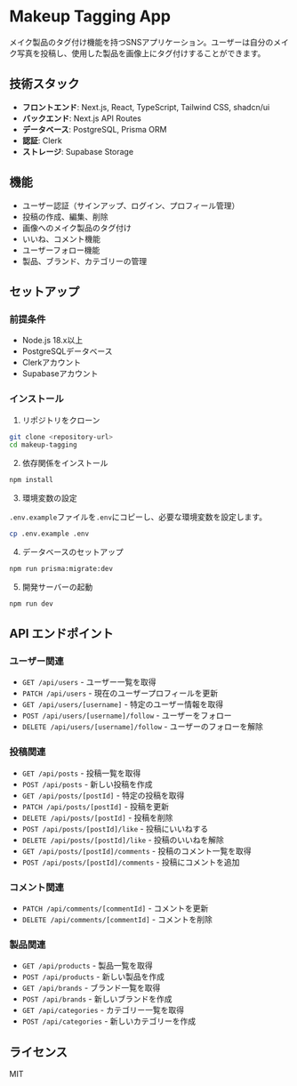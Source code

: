 # Makeup Tagging App

メイク製品のタグ付け機能を持つSNSアプリケーション。ユーザーは自分のメイク写真を投稿し、使用した製品を画像上にタグ付けすることができます。

## 技術スタック

- **フロントエンド**: Next.js, React, TypeScript, Tailwind CSS, shadcn/ui
- **バックエンド**: Next.js API Routes
- **データベース**: PostgreSQL, Prisma ORM
- **認証**: Clerk
- **ストレージ**: Supabase Storage

## 機能

- ユーザー認証（サインアップ、ログイン、プロフィール管理）
- 投稿の作成、編集、削除
- 画像へのメイク製品のタグ付け
- いいね、コメント機能
- ユーザーフォロー機能
- 製品、ブランド、カテゴリーの管理

## セットアップ

### 前提条件

- Node.js 18.x以上
- PostgreSQLデータベース
- Clerkアカウント
- Supabaseアカウント

### インストール

1. リポジトリをクローン

```bash
git clone <repository-url>
cd makeup-tagging
```

2. 依存関係をインストール

```bash
npm install
```

3. 環境変数の設定

`.env.example`ファイルを`.env`にコピーし、必要な環境変数を設定します。

```bash
cp .env.example .env
```

4. データベースのセットアップ

```bash
npm run prisma:migrate:dev
```

5. 開発サーバーの起動

```bash
npm run dev
```

## API エンドポイント

### ユーザー関連

- `GET /api/users` - ユーザー一覧を取得
- `PATCH /api/users` - 現在のユーザープロフィールを更新
- `GET /api/users/[username]` - 特定のユーザー情報を取得
- `POST /api/users/[username]/follow` - ユーザーをフォロー
- `DELETE /api/users/[username]/follow` - ユーザーのフォローを解除

### 投稿関連

- `GET /api/posts` - 投稿一覧を取得
- `POST /api/posts` - 新しい投稿を作成
- `GET /api/posts/[postId]` - 特定の投稿を取得
- `PATCH /api/posts/[postId]` - 投稿を更新
- `DELETE /api/posts/[postId]` - 投稿を削除
- `POST /api/posts/[postId]/like` - 投稿にいいねする
- `DELETE /api/posts/[postId]/like` - 投稿のいいねを解除
- `GET /api/posts/[postId]/comments` - 投稿のコメント一覧を取得
- `POST /api/posts/[postId]/comments` - 投稿にコメントを追加

### コメント関連

- `PATCH /api/comments/[commentId]` - コメントを更新
- `DELETE /api/comments/[commentId]` - コメントを削除

### 製品関連

- `GET /api/products` - 製品一覧を取得
- `POST /api/products` - 新しい製品を作成
- `GET /api/brands` - ブランド一覧を取得
- `POST /api/brands` - 新しいブランドを作成
- `GET /api/categories` - カテゴリー一覧を取得
- `POST /api/categories` - 新しいカテゴリーを作成

## ライセンス

MIT
